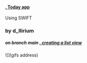 
####  [. Today app](https://developer.apple.com/tutorials/app-dev-training/getting-started-with-today)

Using SWIFT
### by d_llirium

##### on branch main [. creating a list view](https://developer.apple.com/tutorials/app-dev-training/creating-a-list-view)

![](gifs address)

